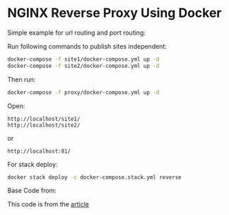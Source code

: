 # NGINX Reverse Proxy Using Docker

Simple example for url routing and port routing:

Run following commands to publish sites independent:

```bash
docker-compose -f site1/docker-compose.yml up -d
docker-compose -f site2/docker-compose.yml up -d
```

Then run:
```bash
docker-compose -f proxy/docker-compose.yml up -d
```

Open:

```
http://localhost/site1/
http://localhost/site2/
```
or
```
http://localhost:81/
```

For stack deploy:
```bash
docker stack deploy -c docker-compose.stack.yml reverse
```

Base Code from:

This code is from the [article](http://linoxide.com/containers/setup-nginx-reverse-proxy-docker/)